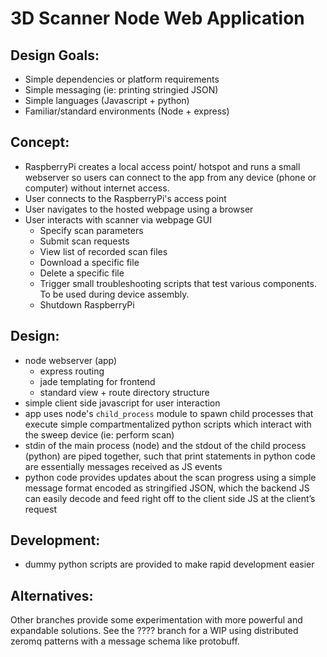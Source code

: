 # 3D Scanner Node Web Application

## Design Goals:
- Simple dependencies or platform requirements
- Simple messaging (ie: printing stringied JSON)
- Simple languages (Javascript + python)
- Familiar/standard environments (Node + express)

## Concept:
- RaspberryPi creates a local access point/ hotspot and runs a small webserver so users can connect to the app from any device (phone or computer) without internet access.
- User connects to the RaspberryPi's access point
- User navigates to the hosted webpage using a browser
- User interacts with scanner via webpage GUI
  - Specify scan parameters
  - Submit scan requests
  - View list of recorded scan files
  - Download a specific file
  - Delete a specific file
  - Trigger small troubleshooting scripts that test various components. To be used during device assembly.
  - Shutdown RaspberryPi

## Design:
- node webserver (app)
  - express routing
  - jade templating for frontend
  - standard view + route directory structure
- simple client side javascript for user interaction
- app uses node's `child_process` module to spawn child processes that execute simple compartmentalized python scripts which interact with the sweep device (ie: perform scan)
- stdin of the main process (node) and the stdout of the child process (python) are piped together, such that print statements in python code are essentially messages received as JS events
- python code provides updates about the scan progress using a simple message format encoded as stringified JSON, which the backend JS can easily decode and feed right off to the client side JS at the client’s request

## Development:
- dummy python scripts are provided to make rapid development easier

## Alternatives:
Other branches provide some experimentation with more powerful and expandable solutions. See the ???? branch for a WIP using distributed zeromq patterns with a message schema like protobuff.